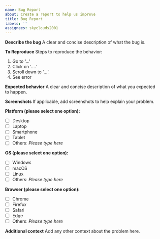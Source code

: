 ```yaml
---
name: Bug Report
about: Create a report to help us improve
title: Bug Report
labels: ''
assignees: skyclouds2001
---
```


<!-- eslint-disable markdown/no-missing-label-refs -->

**Describe the bug**
A clear and concise description of what the bug is.

**To Reproduce**
Steps to reproduce the behavior:

1. Go to '...'
2. Click on '....'
3. Scroll down to '....'
4. See error

**Expected behavior**
A clear and concise description of what you expected to happen.

**Screenshots**
If applicable, add screenshots to help explain your problem.

**Platform (please select one option):**

- [ ] Desktop
- [ ] Laptop
- [ ] Smartphone
- [ ] Tablet
- [ ] Others: _Please type here_

**OS (please select one option):**

- [ ] Windows
- [ ] macOS
- [ ] Linux
- [ ] Others: _Please type here_

**Browser (please select one option):**

- [ ] Chrome
- [ ] Firefox
- [ ] Safari
- [ ] Edge
- [ ] Others: _Please type here_

**Additional context**
Add any other context about the problem here.

